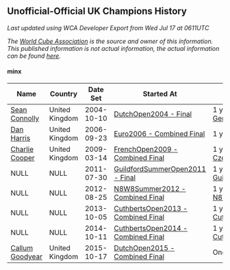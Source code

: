 ## Unofficial-Official UK Champions History

*Last updated using WCA Developer Export from Wed Jul 17 at 0611UTC*

*The [World Cube Association](https://www.worldcubeassociation.org) is the source and owner of this information. This published information is not actual information, the actual information can be found [here](https://www.worldcubeassociation.org/results).*

#### minx

|Name|Country|Date Set|Started At|Ended At|Days Held|  
|--|--|--|--|--|--|  
|[Sean Connolly](https://www.worldcubeassociation.org/persons/2004CONN01)|United Kingdom|2004-10-10|[DutchOpen2004 - Final](https://www.worldcubeassociation.org/competitions/DutchOpen2004/results/all#eminx_f)|1 year after [GermanOpen2005](https://www.worldcubeassociation.org/competitions/GermanOpen2005/results/all#eminx_f)|560|  
|[Dan Harris](https://www.worldcubeassociation.org/persons/2003HARR01)|United Kingdom|2006-09-23|[Euro2006 - Combined Final](https://www.worldcubeassociation.org/competitions/Euro2006/results/all#eminx_c)|1 year after [WC2007](https://www.worldcubeassociation.org/competitions/WC2007/results/all#eminx_c)|744|  
|[Charlie Cooper](https://www.worldcubeassociation.org/persons/2007COOP01)|United Kingdom|2009-03-14|[FrenchOpen2009 - Combined Final](https://www.worldcubeassociation.org/competitions/FrenchOpen2009/results/all#eminx_c)|1 year after [CzechOpen2010](https://www.worldcubeassociation.org/competitions/CzechOpen2010/results/all#eminx_d)|855|  
|NULL|NULL|2011-07-30|[GuildfordSummerOpen2011 - Final](https://www.worldcubeassociation.org/competitions/GuildfordSummerOpen2011/results/all#eminx_f)|1 year after [GuildfordSummerOpen2011](https://www.worldcubeassociation.org/competitions/GuildfordSummerOpen2011/results/all#eminx_f)|366|  
|NULL|NULL|2012-08-25|[N8W8Summer2012 - Combined Final](https://www.worldcubeassociation.org/competitions/N8W8Summer2012/results/all#eminx_c)|1 year after [N8W8Summer2012](https://www.worldcubeassociation.org/competitions/N8W8Summer2012/results/all#eminx_c)|365|  
|NULL|NULL|2013-10-05|[CuthbertsOpen2013 - Combined Final](https://www.worldcubeassociation.org/competitions/CuthbertsOpen2013/results/all#eminx_c)|1 year after [CuthbertsOpen2013](https://www.worldcubeassociation.org/competitions/CuthbertsOpen2013/results/all#eminx_c)|365|  
|NULL|NULL|2014-10-11|[CuthbertsOpen2014 - Combined Final](https://www.worldcubeassociation.org/competitions/CuthbertsOpen2014/results/all#eminx_c)|1 year after [CuthbertsOpen2014](https://www.worldcubeassociation.org/competitions/CuthbertsOpen2014/results/all#eminx_c)|365|  
|[Callum Goodyear](https://www.worldcubeassociation.org/persons/2012GOOD02)|United Kingdom|2015-10-17|[DutchOpen2015 - Combined Final](https://www.worldcubeassociation.org/competitions/DutchOpen2015/results/all#eminx_c)|Ongoing|1368|  
